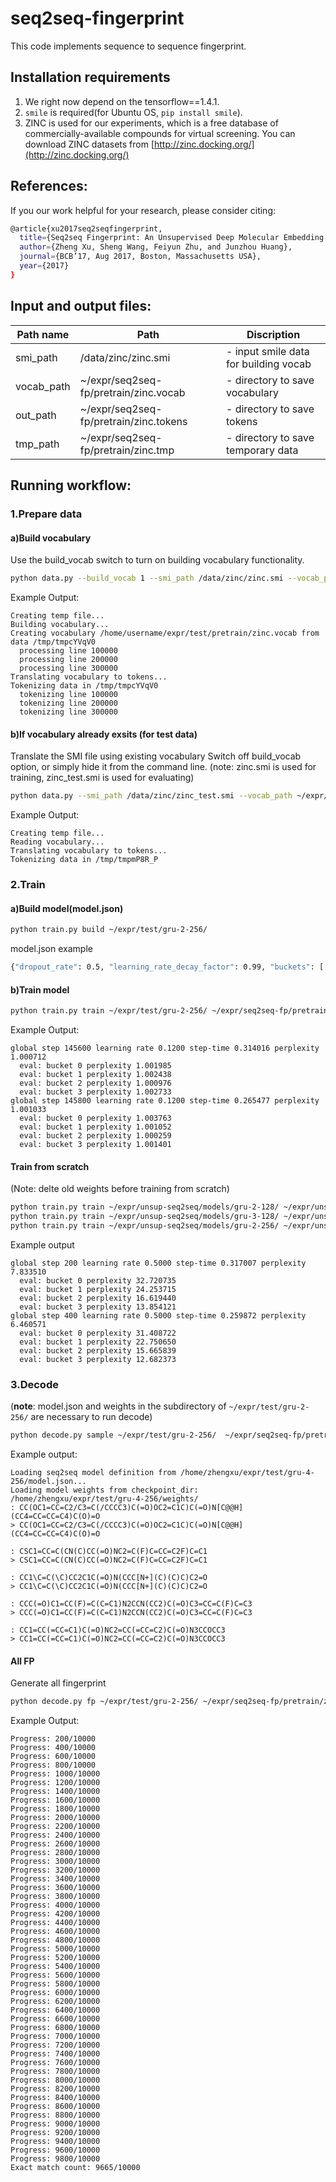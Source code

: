 # seq2seq-fingerprint
This code implements sequence to sequence fingerprint.

## Installation requirements

1. We right now depend on the tensorflow==1.4.1. 
2. `smile` is required(for Ubuntu OS, `pip install smile`).
3. ZINC is used for our experiments, which is a free database of commercially-available compounds for virtual screening. You can download ZINC datasets from [http://zinc.docking.org/](http://zinc.docking.org/)

## References:
If you our work helpful for your research, please consider citing:
```bash
@article{xu2017seq2seqfingerprint,
  title={Seq2seq Fingerprint: An Unsupervised Deep Molecular Embedding for Drug Discovery},
  author={Zheng Xu, Sheng Wang, Feiyun Zhu, and Junzhou Huang},
  journal={BCB’17, Aug 2017, Boston, Massachusetts USA},
  year={2017}
}
```
## Input and output files:
Path name | Path | Discription
------------ | --------------|-------------------
smi_path   | /data/zinc/zinc.smi	  |- input smile data for building vocab 
vocab_path |~/expr/seq2seq-fp/pretrain/zinc.vocab | - directory to save vocabulary 
out_path |~/expr/seq2seq-fp/pretrain/zinc.tokens | - directory to save tokens 
tmp_path |~/expr/seq2seq-fp/pretrain/zinc.tmp | - directory to save temporary data 


## Running workflow:

### 1.Prepare data

#### a)Build vocabulary

 Use the build_vocab switch to turn on building vocabulary functionality.

```bash
python data.py --build_vocab 1 --smi_path /data/zinc/zinc.smi --vocab_path ~/expr/seq2seq-fp/pretrain/zinc.vocab --out_path ~/expr/seq2seq-fp/pretrain/zinc.tokens --tmp_path ~/expr/seq2seq-fp/pretrain/zinc.tmp
```

Example Output:
```
Creating temp file...
Building vocabulary...
Creating vocabulary /home/username/expr/test/pretrain/zinc.vocab from data /tmp/tmpcYVqV0
  processing line 100000
  processing line 200000
  processing line 300000
Translating vocabulary to tokens...
Tokenizing data in /tmp/tmpcYVqV0
  tokenizing line 100000
  tokenizing line 200000
  tokenizing line 300000
```

#### b)If vocabulary already exsits (for test data)
  Translate the SMI file using existing vocabulary
  Switch off build_vocab option, or simply hide it from the command line.
  (note: zinc.smi is used for training, zinc_test.smi is used for evaluating)
```bash
python data.py --smi_path /data/zinc/zinc_test.smi --vocab_path ~/expr/seq2seq-fp/pretrain/zinc.vocab --out_path ~/expr/seq2seq-fp/pretrain/zinc_test.tokens --tmp_path ~/expr/seq2seq-fp/pretrain/zinc_test.tmp
```
Example Output:
```
Creating temp file...
Reading vocabulary...
Translating vocabulary to tokens...
Tokenizing data in /tmp/tmpmP8R_P
```
### 2.Train
#### a)Build model(model.json)
```bash
python train.py build ~/expr/test/gru-2-256/
```
model.json example
 ```bash
 {"dropout_rate": 0.5, "learning_rate_decay_factor": 0.99, "buckets": [[30, 30], [60, 60], [90, 90]], "target_vocab_size": 41, "batch_size": 5, "source_vocab_size": 41, "num_layers": 2, "max_gradient_norm": 5.0, "learning_rate": 0.5, "size": 128}

 ```
#### b)Train model
```bash
python train.py train ~/expr/test/gru-2-256/ ~/expr/seq2seq-fp/pretrain/zinc.tokens ~/expr/seq2seq-fp/pretrain/zinc_test.tokens --batch_size 64
```
Example Output:
```
global step 145600 learning rate 0.1200 step-time 0.314016 perplexity 1.000712
  eval: bucket 0 perplexity 1.001985
  eval: bucket 1 perplexity 1.002438
  eval: bucket 2 perplexity 1.000976
  eval: bucket 3 perplexity 1.002733
global step 145800 learning rate 0.1200 step-time 0.265477 perplexity 1.001033
  eval: bucket 0 perplexity 1.003763
  eval: bucket 1 perplexity 1.001052
  eval: bucket 2 perplexity 1.000259
  eval: bucket 3 perplexity 1.001401
```
#### Train from scratch
(Note: delte old weights before training from scratch)
```bash
python train.py train ~/expr/unsup-seq2seq/models/gru-2-128/ ~/expr/unsup-seq2seq/data/zinc.tokens ~/expr/unsup-seq2seq/data/zinc_test.tokens --batch_size 256
python train.py train ~/expr/unsup-seq2seq/models/gru-3-128/ ~/expr/unsup-seq2seq/data/zinc.tokens ~/expr/unsup-seq2seq/data/zinc_test.tokens --batch_size 256
python train.py train ~/expr/unsup-seq2seq/models/gru-2-256/ ~/expr/unsup-seq2seq/data/zinc.tokens ~/expr/unsup-seq2seq/data/zinc_test.tokens --batch_size 256 --summary_dir ~/expr/unsup-seq2seq/models/gru-2-256/summary/
```
Example output
```
global step 200 learning rate 0.5000 step-time 0.317007 perplexity 7.833510
  eval: bucket 0 perplexity 32.720735
  eval: bucket 1 perplexity 24.253715
  eval: bucket 2 perplexity 16.619440
  eval: bucket 3 perplexity 13.854121
global step 400 learning rate 0.5000 step-time 0.259872 perplexity 6.460571
  eval: bucket 0 perplexity 31.408722
  eval: bucket 1 perplexity 22.750650
  eval: bucket 2 perplexity 15.665839
  eval: bucket 3 perplexity 12.682373
```

### 3.Decode
 (**note**: model.json and weights in the subdirectory of ```~/expr/test/gru-2-256/``` are necessary to run decode)
```bash
python decode.py sample ~/expr/test/gru-2-256/  ~/expr/seq2seq-fp/pretrain/zinc.vocab ~/expr/seq2seq-fp/pretrain/zinc_test.tmp --sample_size 500
```
Example output:
```
Loading seq2seq model definition from /home/zhengxu/expr/test/gru-4-256/model.json...
Loading model weights from checkpoint_dir: /home/zhengxu/expr/test/gru-4-256/weights/
: CC(OC1=CC=C2/C3=C(/CCCC3)C(=O)OC2=C1C)C(=O)N[C@@H](CC4=CC=CC=C4)C(O)=O
> CC(OC1=CC=C2/C3=C(/CCCC3)C(=O)OC2=C1C)C(=O)N[C@@H](CC4=CC=CC=C4)C(O)=O

: CSC1=CC=C(CN(C)CC(=O)NC2=C(F)C=CC=C2F)C=C1
> CSC1=CC=C(CN(C)CC(=O)NC2=C(F)C=CC=C2F)C=C1

: CC1\C=C(\C)CC2C1C(=O)N(CCC[N+](C)(C)C)C2=O
> CC1\C=C(\C)CC2C1C(=O)N(CCC[N+](C)(C)C)C2=O

: CCC(=O)C1=CC(F)=C(C=C1)N2CCN(CC2)C(=O)C3=CC=C(F)C=C3
> CCC(=O)C1=CC(F)=C(C=C1)N2CCN(CC2)C(=O)C3=CC=C(F)C=C3

: CC1=CC(=CC=C1)C(=O)NC2=CC(=CC=C2)C(=O)N3CCOCC3
> CC1=CC(=CC=C1)C(=O)NC2=CC(=CC=C2)C(=O)N3CCOCC3
```
#### All FP
   Generate all fingerprint
```bash
python decode.py fp ~/expr/test/gru-2-256/ ~/expr/seq2seq-fp/pretrain/zinc.vocab ~/expr/seq2seq-fp/pretrain/zinc_test.tmp ~/expr/test_2.fp
```
Example Output:
```
Progress: 200/10000
Progress: 400/10000
Progress: 600/10000
Progress: 800/10000
Progress: 1000/10000
Progress: 1200/10000
Progress: 1400/10000
Progress: 1600/10000
Progress: 1800/10000
Progress: 2000/10000
Progress: 2200/10000
Progress: 2400/10000
Progress: 2600/10000
Progress: 2800/10000
Progress: 3000/10000
Progress: 3200/10000
Progress: 3400/10000
Progress: 3600/10000
Progress: 3800/10000
Progress: 4000/10000
Progress: 4200/10000
Progress: 4400/10000
Progress: 4600/10000
Progress: 4800/10000
Progress: 5000/10000
Progress: 5200/10000
Progress: 5400/10000
Progress: 5600/10000
Progress: 5800/10000
Progress: 6000/10000
Progress: 6200/10000
Progress: 6400/10000
Progress: 6600/10000
Progress: 6800/10000
Progress: 7000/10000
Progress: 7200/10000
Progress: 7400/10000
Progress: 7600/10000
Progress: 7800/10000
Progress: 8000/10000
Progress: 8200/10000
Progress: 8400/10000
Progress: 8600/10000
Progress: 8800/10000
Progress: 9000/10000
Progress: 9200/10000
Progress: 9400/10000
Progress: 9600/10000
Progress: 9800/10000
Exact match count: 9665/10000
```


